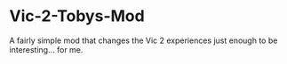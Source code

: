 # Vic-2-Tobys-Mod
A fairly simple mod that changes the Vic 2 experiences just enough to be interesting... for me.
